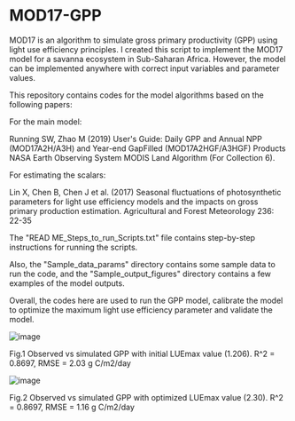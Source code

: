 # MOD17-GPP
MOD17 is an algorithm to simulate gross primary productivity (GPP) using light use efficiency principles. I created this script to implement the MOD17 model for a savanna ecosystem in Sub-Saharan Africa. However, the model can be implemented anywhere with correct input variables and parameter values.

This repository contains codes for the model algorithms based on the following papers:

For the main model:

Running SW, Zhao M (2019) User's Guide: Daily GPP and Annual NPP (MOD17A2H/A3H) and Year-end GapFilled (MOD17A2HGF/A3HGF) Products NASA Earth Observing System MODIS Land Algorithm (For Collection 6).

For estimating the scalars:

Lin X, Chen B, Chen J et al. (2017) Seasonal fluctuations of photosynthetic parameters for light use efficiency models and the impacts on gross primary production estimation. Agricultural and Forest Meteorology 236: 22-35

The "READ ME_Steps_to_run_Scripts.txt" file contains step-by-step instructions for running the scripts.

Also, the "Sample_data_params" directory contains some sample data to run the code, and the "Sample_output_figures" directory contains a few examples of the model outputs.

Overall, the codes here are used to run the GPP model, calibrate the model to optimize the maximum light use efficiency parameter and validate the model.

![image](https://github.com/mds-islam/MOD17-GPP-MATLAB/assets/158111120/74e59b16-4af4-4279-806d-1689bd27e038)

Fig.1 Observed vs simulated GPP with initial LUEmax value (1.206). R^2 = 0.8697, RMSE = 2.03 g C/m2/day

![image](https://github.com/mds-islam/MOD17-GPP-MATLAB/assets/158111120/0ef1b93e-5f08-4233-8f71-ecf671e2a773)

Fig.2 Observed vs simulated GPP with optimized LUEmax value (2.30). R^2 = 0.8697, RMSE = 1.16 g C/m2/day


